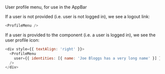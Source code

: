 User profile menu, for use in the AppBar

If a user is not provided (i.e. user is not logged in), we see a logout link:

```js
<ProfileMenu />
```

If a user is provided to the component (i.e. a user is logged in), we see the user profile icon:

```js
<div style={{ textAlign: 'right' }}>
  <ProfileMenu
    user={{ identities: [{ name: 'Joe Bloggs has a very long name' }] }}
  />
</div>
```
